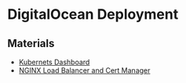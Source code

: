 # DigitalOcean Deployment
## Materials

- [Kubernets Dashboard](https://alexanderzeitler.com/articles/enabling-the-kubernetes-dashboard-for-digitalocean-kubernetes/)
- [NGINX Load Balancer and Cert Manager](https://www.digitalocean.com/community/tutorials/how-to-set-up-an-nginx-ingress-with-cert-manager-on-digitalocean-kubernetes)